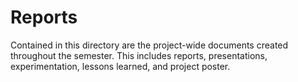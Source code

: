 # Reports
Contained in this directory are the project-wide documents created throughout the semester. This includes reports, presentations, experimentation, lessons learned, and project poster.
